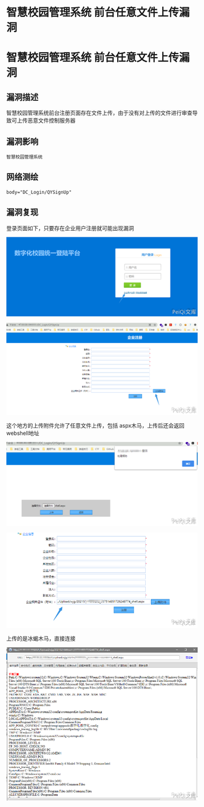 # 智慧校园管理系统 前台任意文件上传漏洞

# 智慧校园管理系统 前台任意文件上传漏洞

## 漏洞描述

智慧校园管理系统前台注册页面存在文件上传，由于没有对上传的文件进行审查导致可上传恶意文件控制服务器

## 漏洞影响

```
智慧校园管理系统
```

## 网络测绘

```
body="DC_Login/QYSignUp"
```

## 漏洞复现

登录页面如下，只要存在企业用户注册就可能出现漏洞

![1](/images/202202101954381.png)

![2](/images/202202101954388.png)



这个地方的上传附件允许了任意文件上传，包括 aspx木马，上传后还会返回 webshell地址



![3](/images/202202101954847.png)

![4](/images/202202101954851.png)



上传的是冰蝎木马，直接连接



![](/images/202202101954772.png)

